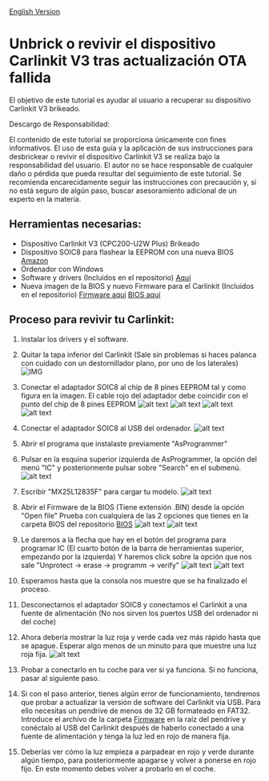 [English Version](readme_English.md)

# Unbrick o revivir el dispositivo Carlinkit V3 tras actualización OTA fallida

El objetivo de este tutorial es ayudar al usuario a recuperar su dispositivo Carlinkit V3 brikeado.

Descargo de Responsabilidad:

El contenido de este tutorial se proporciona únicamente con fines informativos. El uso de esta guía y la aplicación de sus instrucciones para desbrickear o revivir el dispositivo Carlinkit V3 se realiza bajo la responsabilidad del usuario. El autor no se hace responsable de cualquier daño o pérdida que pueda resultar del seguimiento de este tutorial. Se recomienda encarecidamente seguir las instrucciones con precaución y, si no está seguro de algún paso, buscar asesoramiento adicional de un experto en la materia.

## Herramientas necesarias:

- Dispositivo Carlinkit V3 (CPC200-U2W Plus) Brikeado
- Dispositivo SOIC8 para flashear la EEPROM con una nueva BIOS [Amazon](https://www.amazon.es/dp/B08HQB1VL8?psc=1&ref=ppx_yo2ov_dt_b_product_details)
- Ordenador con Windows
- Software y drivers (Incluidos en el repositorio) [Aquí](Software/)
- Nueva imagen de la BIOS y nuevo Firmware para el Carlinkit (Incluidos en el repositorio) [Firmware aquí](Firmware/) [BIOS aquí](BIOS/)

## Proceso para revivir tu Carlinkit:

1. Instalar los drivers y el software.

2. Quitar la tapa inferior del Carlinkit (Sale sin problemas si haces palanca con cuidado con un destornillador plano, por uno de los laterales)
   ![IMG](Media/IMG_7512.JPG)

3. Conectar el adaptador SOIC8 al chip de 8 pines EEPROM tal y como figura en la imagen. El cable rojo del adaptador debe coincidir con el punto del chip de 8 pines EEPROM
   ![alt text](Media/IMG_7513.JPG) ![alt text](Media/IMG_7515.JPG) ![alt text](Media/IMG_7516.JPG) ![alt text](Media/IMG_7517.JPG)

4. Conectar el adaptador SOIC8 al USB del ordenador.
   ![alt text](Media/IMG_7524.JPG)

5. Abrir el programa que instalaste previamente "AsProgrammer"

6. Pulsar en la esquina superior izquierda de AsProgrammer, la opción del menú "IC" y posteriormente pulsar sobre "Search" en el submenú.
   ![alt text](Media/IMG_7521.JPG)

7. Escribir "MX25L12835F" para cargar tu modelo.
   ![alt text](Media/IMG_7522.JPG)

8. Abrir el Firmware de la BIOS (Tiene extensión .BIN) desde la opción "Open file" Prueba con cualquiera de las 2 opciones que tienes en la carpeta BIOS del repositorio [BIOS](BIOS/)
   ![alt text](Media/IMG_7525.JPG) ![alt text](Media/IMG_7526.JPG)

9. Le daremos a la flecha que hay en el botón del programa para programar IC (El cuarto botón de la barra de herramientas superior, empezando por la izquierda) Y haremos click sobre la opción que nos sale "Unprotect -> erase -> programm -> verify"
   ![alt text](Media/IMG_7528.JPG) ![alt text](Media/IMG_7529.JPG)

10. Esperamos hasta que la consola nos muestre que se ha finalizado el proceso.

11. Desconectamos el adaptador SOIC8 y conectamos el Carlinkit a una fuente de alimentación (No nos sirven los puertos USB del ordenador ni del coche)

12. Ahora debería mostrar la luz roja y verde cada vez más rápido hasta que se apague. Esperar algo menos de un minuto para que muestre una luz roja fija.
    ![alt text](Media/IMG_7532.JPG)

13. Probar a conectarlo en tu coche para ver si ya funciona. Si no funciona, pasar al siguiente paso.

14. Si con el paso anterior, tienes algún error de funcionamiento, tendremos que probar a actualizar la versión de software del Carlinkit vía USB.
    Para ello necesitas un pendrive de menos de 32 GB formateado en FAT32.
    Introduce el archivo de la carpeta [Firmware](Firmware) en la raíz del pendrive y conéctalo al USB del Carlinkit después de haberlo conectado a una fuente de alimentación y tenga la luz led en rojo de manera fija.

15. Deberías ver cómo la luz empieza a parpadear en rojo y verde durante algún tiempo, para posteriormente apagarse y volver a ponerse en rojo fijo. En este momento debes volver a probarlo en el coche.
